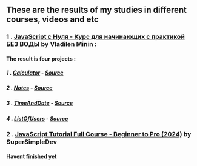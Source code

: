 ## These are the results of my studies in different courses, videos and etc

### 1 . [JavaScript c Нуля - Курс для начинающих с практикой БЕЗ ВОДЫ](https://youtu.be/fcMcf_4PjfI?si=qORno0joDhUwzpYe) by Vladilen Minin :
####  The result is four projects : 
#####    1 . [Calculator](https://bobov1190.github.io/calcByMininLesson/) - [Source](https://github.com/bobov1190/calcByMininLesson)
#####    2 . [Notes](https://bobov1190.github.io/notesByMininLesson/) - [Source](https://github.com/bobov1190/notesByMininLesson)
#####    3 . [TimeAndDate](https://bobov1190.github.io/timeByMininLesson/) - [Source](https://github.com/bobov1190/timeByMininLesson)
#####    4 . [ListOfUsers](https://bobov1190.github.io/listUsersByMininLesson/) - [Source](https://github.com/bobov1190/listUsersByMininLesson)

### 2 . [JavaScript Tutorial Full Course - Beginner to Pro (2024)](https://youtu.be/EerdGm-ehJQ?si=SdrSn6hbWKn7m2GR) by SuperSimpleDev
####  Havent finished yet
